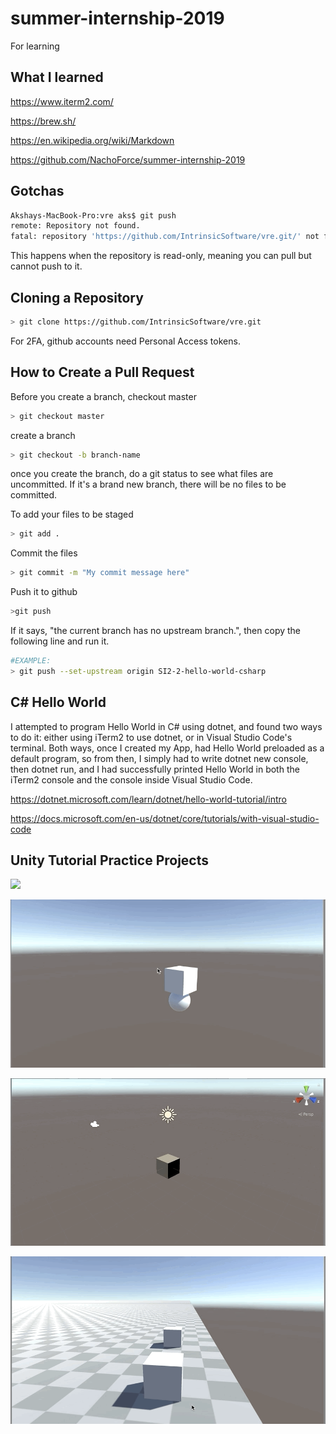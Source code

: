 # summer-internship-2019

For learning

## What I learned

https://www.iterm2.com/

https://brew.sh/

https://en.wikipedia.org/wiki/Markdown

https://github.com/NachoForce/summer-internship-2019

## Gotchas

```bash
Akshays-MacBook-Pro:vre aks$ git push
remote: Repository not found.
fatal: repository 'https://github.com/IntrinsicSoftware/vre.git/' not found
```
This happens when the repository is read-only, meaning you can pull but cannot push to it. 

## Cloning a Repository
```bash
> git clone https://github.com/IntrinsicSoftware/vre.git
```
For 2FA, github accounts need Personal Access tokens. 


## How to Create a Pull Request
Before you create a branch, checkout master
```bash
> git checkout master
```

create a branch
```bash
> git checkout -b branch-name
```

once you create the branch, do a git status to see what files are uncommitted.
If it's a brand new branch, there will be no files to be committed.

To add your files to be staged
```bash
> git add .
```

Commit the files
```bash
> git commit -m "My commit message here"
```

Push it to github
```bash
>git push
```

If it says, "the current branch has no upstream branch.", then copy the following line and run it.
```bash
#EXAMPLE:
> git push --set-upstream origin SI2-2-hello-world-csharp
```

## C# Hello World
I attempted to program Hello World in C# using dotnet, and found two ways to do it:
either using iTerm2 to use dotnet, or in Visual Studio Code's terminal. Both ways, once I created my App, had Hello World
preloaded as a default program, so from then, I simply had to write dotnet new console, then dotnet run, and I had successfully printed Hello World in both the iTerm2 console and the console inside Visual Studio Code. 


https://dotnet.microsoft.com/learn/dotnet/hello-world-tutorial/intro

https://docs.microsoft.com/en-us/dotnet/core/tutorials/with-visual-studio-code


## Unity Tutorial Practice Projects

![](BoxWithClick.gif)

![](BallShoot.gif)

![](ChangeColor.gif)

![](ShootBullet.gif)



